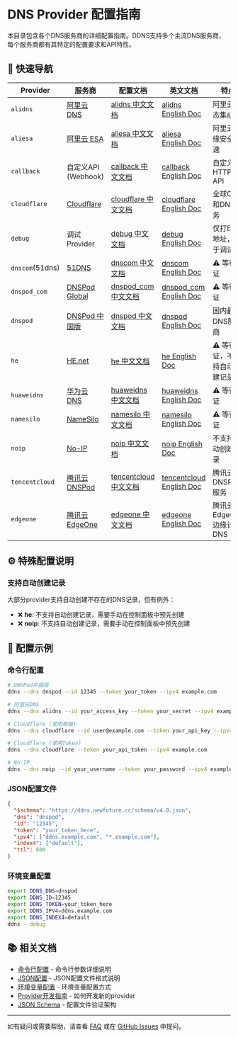 # DNS Provider 配置指南

本目录包含各个DNS服务商的详细配置指南。DDNS支持多个主流DNS服务商，每个服务商都有其特定的配置要求和API特性。

## 🚀 快速导航

| Provider | 服务商 | 配置文档 | 英文文档 | 特点 |
|----------|--------|----------|----------|------|
| `alidns` | [阿里云 DNS](https://dns.console.aliyun.com/) | [alidns 中文文档](alidns.md) | [alidns English Doc](alidns.en.md) | 阿里云生态集成 |
| `aliesa` | [阿里云 ESA](https://esa.console.aliyun.com/) | [aliesa 中文文档](aliesa.md) | [aliesa English Doc](aliesa.en.md) | 阿里云边缘安全加速 |
| `callback` | 自定义API (Webhook) | [callback 中文文档](callback.md) | [callback English Doc](callback.en.md) | 自定义HTTP API |
| `cloudflare` | [Cloudflare](https://www.cloudflare.com/) | [cloudflare 中文文档](cloudflare.md) | [cloudflare English Doc](cloudflare.en.md) | 全球CDN和DNS服务 |
| `debug` | 调试Provider | [debug 中文文档](debug.md) | [debug English Doc](debug.en.md) | 仅打印IP地址，用于调试 |
| `dnscom`(51dns) | [51DNS](https://www.51dns.com/) | [dnscom 中文文档](dnscom.md) | [dnscom English Doc](dnscom.en.md) | ⚠️ 等待验证  |
| `dnspod_com` | [DNSPod Global](https://www.dnspod.com/) | [dnspod_com 中文文档](dnspod_com.md) | [dnspod_com English Doc](dnspod_com.en.md) | ⚠️ 等待验证  |
| `dnspod` | [DNSPod 中国版](https://www.dnspod.cn/) | [dnspod 中文文档](dnspod.md) | [dnspod English Doc](dnspod.en.md) | 国内最大DNS服务商 |
| `he` | [HE.net](https://dns.he.net/) | [he 中文文档](he.md) | [he English Doc](he.en.md) | ⚠️ 等待验证，不支持自动创建记录 |
| `huaweidns` | [华为云 DNS](https://www.huaweicloud.com/product/dns.html) | [huaweidns 中文文档](huaweidns.md) | [huaweidns English Doc](huaweidns.en.md) | ⚠️ 等待验证 |
| `namesilo` | [NameSilo](https://www.namesilo.com/) | [namesilo 中文文档](namesilo.md) | [namesilo English Doc](namesilo.en.md) | ⚠️ 等待验证 |
| `noip` | [No-IP](https://www.noip.com/) | [noip 中文文档](noip.md) | [noip English Doc](noip.en.md) | 不支持自动创建记录 |
| `tencentcloud` | [腾讯云 DNSPod](https://cloud.tencent.com/product/dns) | [tencentcloud 中文文档](tencentcloud.md) | [tencentcloud English Doc](tencentcloud.en.md) | 腾讯云DNSPod服务 |
| `edgeone` | [腾讯云 EdgeOne](https://edgeone.ai/) | [edgeone 中文文档](edgeone.md) | [edgeone English Doc](edgeone.en.md) | 腾讯云EdgeOne边缘计算DNS |

## ⚙️ 特殊配置说明

### 支持自动创建记录

大部分provider支持自动创建不存在的DNS记录，但有例外：

- ❌ **he**: 不支持自动创建记录，需要手动在控制面板中预先创建
- ❌ **noip**: 不支持自动创建记录，需要手动在控制面板中预先创建

<!-- ## 🔧 域名格式支持

### 标准格式

```text
subdomain.example.com
```

### 自定义分隔符格式

支持使用 `~` 或 `+` 分隔子域名和主域名：

```text
subdomain~example.com
subdomain+example.com
``` -->

## 📝 配置示例

### 命令行配置

```bash
# DNSPod中国版
ddns --dns dnspod --id 12345 --token your_token --ipv4 example.com

# 阿里云DNS
ddns --dns alidns --id your_access_key --token your_secret --ipv4 example.com

# Cloudflare (使用邮箱)
ddns --dns cloudflare --id user@example.com --token your_api_key --ipv4 example.com

# Cloudflare (使用Token)
ddns --dns cloudflare --token your_api_token --ipv4 example.com

# No-IP
ddns --dns noip --id your_username --token your_password --ipv4 example.com
```

### JSON配置文件

```json
{
  "$schema": "https://ddns.newfuture.cc/schema/v4.0.json",
  "dns": "dnspod",
  "id": "12345",
  "token": "your_token_here",
  "ipv4": ["ddns.example.com", "*.example.com"],
  "index4": ["default"],
  "ttl": 600
}
```

### 环境变量配置

```bash
export DDNS_DNS=dnspod
export DDNS_ID=12345
export DDNS_TOKEN=your_token_here
export DDNS_IPV4=ddns.example.com
export DDNS_INDEX4=default
ddns --debug
```

## 📚 相关文档

- [命令行配置](../cli.md) - 命令行参数详细说明
- [JSON配置](../json.md) - JSON配置文件格式说明  
- [环境变量配置](../env.md) - 环境变量配置方式
- [Provider开发指南](../dev/provider.md) - 如何开发新的provider
- [JSON Schema](../../schema/v4.0.json) - 配置文件验证架构

---

如有疑问或需要帮助，请查看 [FAQ](../../README.md#FAQ) 或在 [GitHub Issues](https://github.com/NewFuture/DDNS/issues) 中提问。
